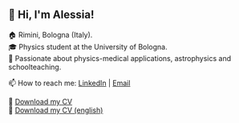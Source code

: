 ## 👋 Hi, I'm Alessia!

🏠 Rimini, Bologna (Italy). <br> 
🎓 Physics student at the University of Bologna. <br> 
🚀 Passionate about physics-medical applications, astrophysics and schoolteaching. <br> 

📫 How to reach me: [LinkedIn](https://www.linkedin.com/in/alessiaciaccia/) | [Email](02alessia02@gmail.com) <br> 

📄 [Download my CV](https://github.com/AleeCiacciaa/AleeCiacciaa/blob/main/Curriculum.pdf) <br> 
📄 [Download my CV (english)](https://github.com/AleeCiacciaa/AleeCiacciaa/blob/main/Curriculum.pdf) <br> 

